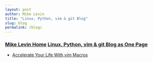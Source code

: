 ```yaml
---
layout: post
author: Mike Levin
title: "Linux, Python, vim & git Blog"
slug: blog
permalink: /blog/
---
```


### [Mike Levin Home](/) [Linux, Python, vim & git Blog as One Page](/journal/)



- [Accelerate Your Life With vim Macros](/blog/accelerate-your-life-with-vim-macros/)